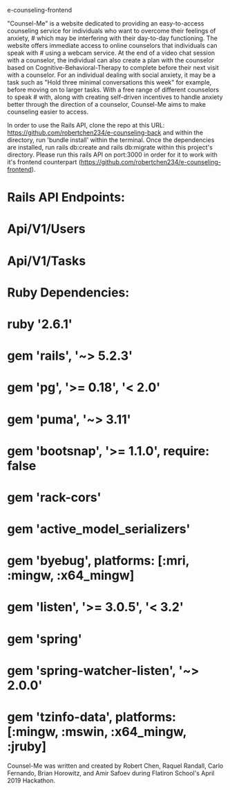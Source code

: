 e-counseling-frontend

"Counsel-Me" is a website dedicated to providing an easy-to-access counseling service for individuals who want to overcome their feelings of anxiety, # which may be interfering with their day-to-day functioning. The website offers immediate access to online counselors that individuals can speak with  # using a webcam service. At the end of a video chat session with a counselor, the individual can also create a plan with the counselor based on Cognitive-Behavioral-Therapy to complete before their next visit with a counselor. For an individual dealing with social anxiety, it may be a task
such as "Hold three minimal conversations this week" for example, before moving on to larger tasks. With a free range of different counselors to speak # with, along with creating self-driven incentives to handle anxiety better through the direction of a counselor, Counsel-Me aims to make counseling easier to access.

In order to use the Rails API, clone the repo at this URL: https://github.com/robertchen234/e-counseling-back and within the directory, run 'bundle install' within the terminal. Once the dependencies are installed, run rails db:create and rails db:migrate within this project's directory. Please run this rails API on port:3000 in order for it to work with it's frontend counterpart (https://github.com/robertchen234/e-counseling-frontend).

# Rails API Endpoints:
# Api/V1/Users
# Api/V1/Tasks
# Ruby Dependencies:
# 
# ruby '2.6.1'
# gem 'rails', '~> 5.2.3'
# gem 'pg', '>= 0.18', '< 2.0'
# gem 'puma', '~> 3.11'
# gem 'bootsnap', '>= 1.1.0', require: false
# gem 'rack-cors'
# gem 'active_model_serializers'
# gem 'byebug', platforms: [:mri, :mingw, :x64_mingw]
# gem 'listen', '>= 3.0.5', '< 3.2'
# gem 'spring'
# gem 'spring-watcher-listen', '~> 2.0.0'
# gem 'tzinfo-data', platforms: [:mingw, :mswin, :x64_mingw, :jruby]
Counsel-Me was written and created by Robert Chen, Raquel Randall, Carlo Fernando, Brian Horowitz, and Amir Safoev during Flatiron School's April 2019 Hackathon.